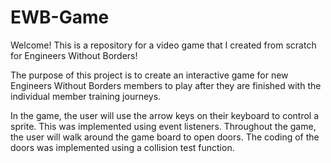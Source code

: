 # EWB-Game

Welcome! This is a repository for a video game that I created from scratch for Engineers Without Borders!

The purpose of this project is to create an interactive game for new Engineers Without Borders members to play after they are finished with the individual member training journeys. 

In the game, the user will use the arrow keys on their keyboard to control a sprite. This was implemented using event listeners. Throughout the game, the user will walk around the game board to open doors. The coding of the doors was implemented using a collision test function. 

